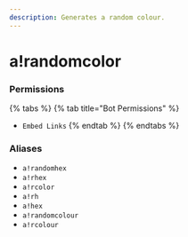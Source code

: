 ```yaml
---
description: Generates a random colour.
---
```


# a!randomcolor

### Permissions

{% tabs %}
{% tab title="Bot Permissions" %}
* `Embed Links`
{% endtab %}
{% endtabs %}

### Aliases

* `a!randomhex`
* `a!rhex`
* `a!rcolor`
* `a!rh`
* `a!hex`
* `a!randomcolour`
* `a!rcolour`

